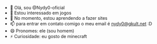 - 👋 Olá, sou @Nydy0-oficial
- 👀 Estou interessado em jogos
- 🌱 No momento, estou aprendendo a fazer sites
- 📫 para entrar em contato comigo o meu email é nydy0@gkult.net :D
- 😄 Pronomes: ele (sou homem)
- ⚡ Curiosidade: eu gosto de minecraft

<!---
Nydy0-oficial/Nydy0-oficial is a ✨ special ✨ repository because its `README.md` (this file) appears on your GitHub profile.
You can click the Preview link teo take a look at your changes.
--->
